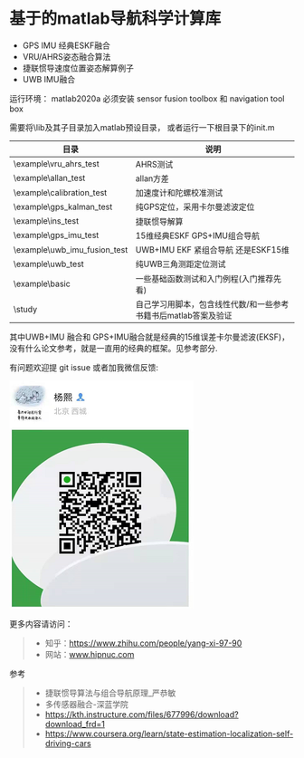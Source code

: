 # 基于的matlab导航科学计算库



* GPS IMU 经典ESKF融合
* VRU/AHRS姿态融合算法
* 捷联惯导速度位置姿态解算例子
* UWB IMU融合



运行环境： matlab2020a 必须安装 sensor fusion toolbox 和 navigation tool box

需要将\lib及其子目录加入matlab预设目录， 或者运行一下根目录下的init.m

| 目录                         | 说明                                                         |
| ---------------------------- | ------------------------------------------------------------ |
| \example\vru_ahrs_test       | AHRS测试                                                     |
| \example\allan_test          | allan方差                                                    |
| \example\calibration_test    | 加速度计和陀螺校准测试                                       |
| \example\gps_kalman_test     | 纯GPS定位，采用卡尔曼滤波定位                                |
| \example\ins_test            | 捷联惯导解算                                                 |
| \example\gps_imu_test        | 15维经典ESKF GPS+IMU组合导航                                 |
| \example\uwb_imu_fusion_test | UWB+IMU EKF 紧组合导航 还是ESKF15维                          |
| \example\uwb_test            | 纯UWB三角测距定位测试                                        |
| \example\basic               | 一些基础函数测试和入门例程(入门推荐先看)                     |
| \study                       | 自己学习用脚本，包含线性代数/和一些参考书籍书后matlab答案及验证 |



其中UWB+IMU 融合和 GPS+IMU融合就是经典的15维误差卡尔曼滤波(EKSF)，没有什么论文参考，就是一直用的经典的框架。见参考部分.





有问题欢迎提 git issue 或者加我微信反馈:

![](img/wechat.png)

更多内容请访问：

> * 知乎：https://www.zhihu.com/people/yang-xi-97-90
> * 网站：www.hipnuc.com



参考
> * 捷联惯导算法与组合导航原理_严恭敏
> * 多传感器融合-深蓝学院
> * https://kth.instructure.com/files/677996/download?download_frd=1
> * https://www.coursera.org/learn/state-estimation-localization-self-driving-cars


